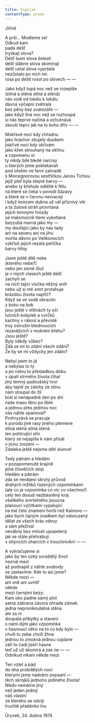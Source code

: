 ```yaml
---
title: Vigilie
contentType: prose
---
```


<section>

Jiřině

A prší… Modleme se!  
Odkud kam  
padá déšť  
tryskají slova?  
Déšť šumí slova šelestí  
déšť slábne slova skomírají  
déšť ustal slova vypršela  
nezůstalo po nich nic  
rosa po dešti rosol po slovech — —

Jako když tupá noc než se rozepíše  
(stíná a sténá stíná a sténá)  
nás vodí od lokálu k lokálu  
dávná výčepní zvětralá  
bez pěny bez svatozáře —  
jako když líná noc než se rozhoupá  
si nás teprve načíná a ochutnává  
zkouší teprv jak na to koho dřív — —

Mokřavé noci kdy chřadnu  
jako hrachor zbujelý dusíkem  
jiskřivé noci kdy okřívám  
jako křen strouhaný na okřínu  
a vzpomenu si:  
ty nikdy bílé bledé narcisy  
u kterých jsme poklekávali  
pod ořeším ve farní zahradě  
s Monsignorovou sestřičkou Janou Tichou  
jejíž pleť byla stejné barvy —  
anebo ty břehule odlétlé k Nilu  
na které se čeká v povodí Sázavy  
a které se v červnu nevracejí  
i když koncem dubna už vál příznivý vítr  
a ta žulová stráň provrtaná  
jejich temnými hnízdy  
se malomocně tlemí vykotlaná  
bezzubá marná jako my —  
my doufající jako by nás tady  
ani na severu ani na jihu  
mohla dávno po Velikonocích  
vzkřísit jejich rezatá peříčka  
barvy hlíny

Jsem ještě dítě nebe  
(kterého nebe?)  
nebo jen země žluč  
je v mých vlasech ještě déšť  
zachytí se  
na nich tající vločka něžný sníh  
nebo už si mě smrt protahuje  
brázdou života napříč?  
Když se ve vodě obracím  
z boku na bok  
jsou ještě v olšinách ty oči  
lučních kobylek a cvrčků  
kachny v rákosí a převislé  
trsy ostružin blednoucích  
rezavějících v mokrém břehu?  
Jsou ještě?  
Byly někdy vůbec?  
Zdá se mi to zdání všech zdání?  
Že by se mi vždycky jen zdálo?

Nebyl jsem to já  
a nebylas to ty  
a po celou tu přesladkou dobu  
v úpatí strmého života číhal  
jiný temný padoušský tvor  
aby tajně ze zálohy ze stínu  
nám stoupal do žil  
bral si nenápadně den po dni  
naše maso libru po libře  
a jednou přes jedinou noc  
nás náhle opanoval?  
Prohryzává se pracuje  
k porodu jiné rasy jiného plemene  
stíná sténá stíná sténá  
ten pohlcující stín  
který se nejspíše k nám přisál  
v jícnu zrození —  
Zdaleka ještě nejsme děti slunce!

Tedy pátrám a hledám  
v pozapomenuté krajině  
plné člověčích stop  
hledám a pátrám  
zda se neobjeví skrytý průvod  
drahých mžitků řazených vzpomínkami  
(ale co je vzpomínka co víc co všechno!)  
celý ten dosud nezbásněný kraj  
všelikého smrtelného jsoucna  
planoucí výčitkami vypalující  
na mé čelo znamení horší než Kainovo —  
jako bych tajným úradkem byl odsouzený  
dělat ze všech krás vdovy  
a sám přežíval  
nevábný bez milosti upopelený  
jak se stále přehrabuji  
v ohýncích oharcích v trouchnivění — —

A vykračujeme si  
jako by ten úzký svraštělý život  
neznal mezí  
až podnapilí z náhlé svobody  
se zastavíme: Kde to asi jsme?  
Někde mezi —  
ani vně ani uvnitř  
někde  
mezi černými bezy:  
Kam oko padne samý plot  
samá zábrana závora ohrada zámek  
jedna neproniknutelná stěna  
ale za ní  
doupata příbytky a stavení  
s námi dým jako vzpomínka  
v hasnoucí větvi na to co kdy bylo —  
chvíli to zebe chvíli žhne  
jednou to zmokvá jednou vzplane  
září to čadí jiskří hasne  
teď už už skomírá a zas ne — —  
Odnikud nikam někde mezi

Ten vzlet a pád  
do dna probdělých nocí  
kterými jsme nadobro popsaní —  
těch skrojků jednoho jediného života!  
Nikdo nemáme jiný  
než jeden jediný  
náš vlastní  
ze kterého se odvíjí  
truchlé přadénko lnu

Úryvek, 24. dubna 1974

</section>
